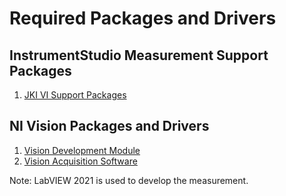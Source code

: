 # Required Packages and Drivers

## InstrumentStudio Measurement Support Packages

1. [JKI VI Support Packages](https://github.com/ni/measurement-plugin-labview/releases/tag/v2.0.0.1)

## NI Vision Packages and Drivers

1. [Vision Development Module](https://www.ni.com/en/support/downloads/software-products/download.vision-development-module.html#477810)
2. [Vision Acquisition Software](https://www.ni.com/en/support/downloads/drivers/download.vision-acquisition-software.html#477251)

Note: LabVIEW 2021 is used to develop the measurement.
